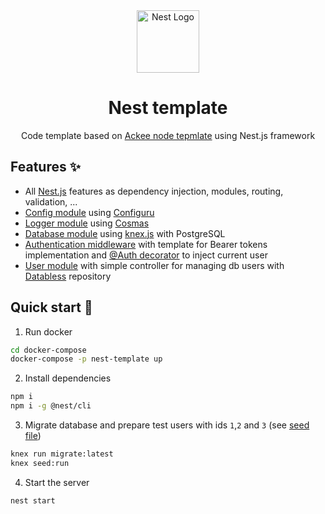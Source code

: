 <center>
  <a href="http://nestjs.com/" target="blank"><img src="https://nestjs.com/img/logo-small.svg" width="100" alt="Nest Logo" /></a>

# Nest template

Code template based on [Ackee node tepmlate](https://github.com/AckeeCZ/node-template) using Nest.js framework
</center>

## Features ✨

- All [Nest.js](https://docs.nestjs.com/) features as dependency injection, modules, routing, validation, ...
- [Config module](./src/config) using [Configuru](https://github.com/AckeeCZ/configuru)
- [Logger module](./src/logger) using [Cosmas](https://github.com/AckeeCZ/cosmas)
- [Database module](./src/database) using [knex.js](https://knexjs.org/) with PostgreSQL
- [Authentication middleware](./src/auth) with template for Bearer tokens implementation
  and [@Auth decorator](./src/auth/decorator/auth.decorator.ts) to inject current user
- [User module](./src/user) with simple controller for managing db users
  with [Databless](https://github.com/AckeeCZ/databless) repository

## Quick start 🚀

1. Run docker

```bash
cd docker-compose
docker-compose -p nest-template up
````

2. Install dependencies

```bash
npm i
npm i -g @nest/cli
```

3. Migrate database and prepare test users with ids `1`,`2` and `3` (see [seed file](./src/database/seeds/users.ts))

```bash
knex run migrate:latest
knex seed:run
```

4. Start the server

```bash
nest start
```